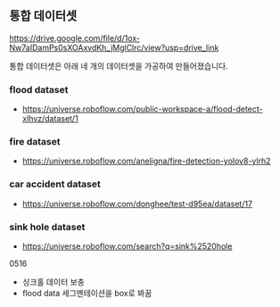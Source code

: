 ## 통합 데이터셋     
[https://drive.google.com/file/d/1ox-Nw7aIDamPs0sXOAxvdKh_jMglClrc/view?usp=drive_link    ](https://drive.google.com/drive/folders/1LH9FdjDlkFQWgh_oQGdhmS43oU_TkjoJ?usp=drive_link)

통합 데이터셋은 아래 네 개의 데이터셋을 가공하여 만들어졌습니다.   

### flood dataset    
- https://universe.roboflow.com/public-workspace-a/flood-detect-xlhvz/dataset/1   

### fire dataset    
- https://universe.roboflow.com/aneligna/fire-detection-yolov8-ylrh2

### car accident dataset    
- https://universe.roboflow.com/donghee/test-d95ea/dataset/17

### sink hole dataset
- https://universe.roboflow.com/search?q=sink%2520hole


0516
- 싱크홀 데이터 보충
- flood data 세그멘테이션을 box로 봐꿈
